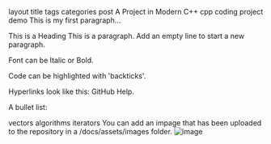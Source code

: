 layout	title	tags	categories
post
A Project in Modern C++
cpp coding project
demo
This is my first paragraph...

This is a Heading
This is a paragraph. Add an empty line to start a new paragraph.

Font can be Italic or Bold.

Code can be highlighted with 'backticks'.

Hyperlinks look like this: GitHub Help.

A bullet list:

vectors
algorithms
iterators
You can add an impage that has been uploaded to the repository in a /docs/assets/images folder.
![image](https://github.com/user-attachments/assets/bd9d3f9e-9d85-421c-933a-0035dc3af41a)
